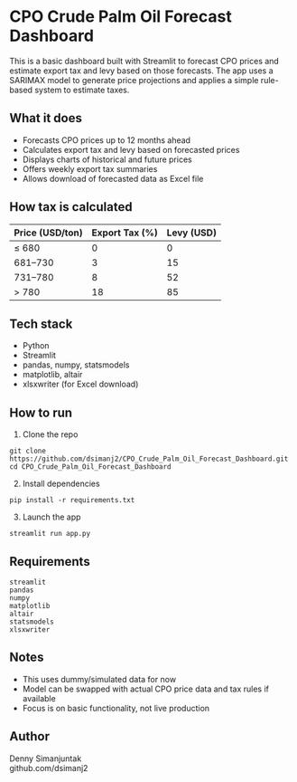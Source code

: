 # CPO Crude Palm Oil Forecast Dashboard

This is a basic dashboard built with Streamlit to forecast CPO prices and estimate export tax and levy based on those forecasts. The app uses a SARIMAX model to generate price projections and applies a simple rule-based system to estimate taxes.

## What it does

- Forecasts CPO prices up to 12 months ahead
- Calculates export tax and levy based on forecasted prices
- Displays charts of historical and future prices
- Offers weekly export tax summaries
- Allows download of forecasted data as Excel file

## How tax is calculated

| Price (USD/ton) | Export Tax (%) | Levy (USD) |
|------------------|----------------|-------------|
| ≤ 680            | 0              | 0           |
| 681–730          | 3              | 15          |
| 731–780          | 8              | 52          |
| > 780            | 18             | 85          |

## Tech stack

- Python
- Streamlit
- pandas, numpy, statsmodels
- matplotlib, altair
- xlsxwriter (for Excel download)

## How to run

1. Clone the repo

```
git clone https://github.com/dsimanj2/CPO_Crude_Palm_Oil_Forecast_Dashboard.git
cd CPO_Crude_Palm_Oil_Forecast_Dashboard
```

2. Install dependencies

```
pip install -r requirements.txt
```

3. Launch the app

```
streamlit run app.py
```

## Requirements

```
streamlit
pandas
numpy
matplotlib
altair
statsmodels
xlsxwriter
```

## Notes

- This uses dummy/simulated data for now
- Model can be swapped with actual CPO price data and tax rules if available
- Focus is on basic functionality, not live production

## Author

Denny Simanjuntak  
github.com/dsimanj2
